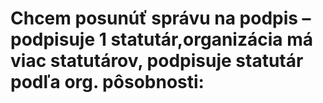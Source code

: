 # Chcem posunúť správu na podpis – podpisuje 1 statutár,organizácia má viac statutárov, podpisuje statutár podľa org. pôsobnosti: